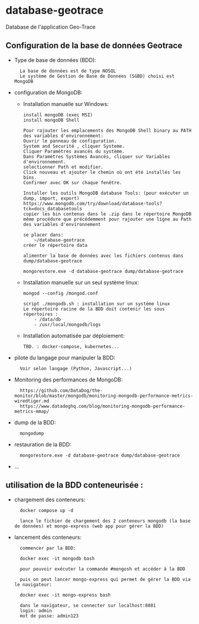 # database-geotrace
Database de l'application Geo-Trace


## Configuration de la base de données Geotrace

- Type de base de données (BDD):
  
        La base de données est de type NOSQL
        Le système de Gestion de Base de Données (SGBD) choisi est MongoDB

- configuration de MongoDB:

  - Installation manuelle sur Windows:

        install mongoDB (exec MSI)
        install mongoDB Shell 

        Pour rajouter les emplacements des MongoDB Shell binary au PATH des variables d'environnement:
        Ouvrir le panneau de configuration.
        System and Securité , cliquer Systeme.
        Cliquer Paramètres avancés du système. 
        Dans Paramètres Systèmes Avancés, cliquer sur Variables d'environnement.
        selectionner Path et modifier. 
        Click nouveau et ajouter le chemin où ont été installés les bins.
        Confirmer avec OK sur chaque fenêtre.

        Installer les outils MongoDB database Tools: (pour exécuter un dump, import, export)
        https://www.mongodb.com/try/download/database-tools?tck=docs_databasetools
        copier les bin contenus dans le .zip dans le répertoire MongoDB
        même procédure que précédemment pour rajouter une ligne au Path des variables d'environnement

        se placer dans:
            ~/database-geotrace
        créer le répertoire data

        alimenter la base de données avec les fichiers contenus dans dump/database-geotrace
        
        mongorestore.exe -d database-geotrace dump/database-geotrace

  - Installation manuelle sur un seul système linux:

        mongod --config /mongod.conf

        script ./mongodb.sh : installation sur un système linux
        Le répertoire racine de la BDD doit contenir les sous répertoires :
            - /data/db
            - /usr/local/mongodb/logs

  - Installation automatisée par déploiement:

        TBD. : docker-compose, kubernetes...

- pilote du langage pour manipuler la BDD:

        Voir selon langage (Python, Javascript...)

- Monitoring des performances de MongoDB:

        https://github.com/DataDog/the-monitor/blob/master/mongodb/monitoring-mongodb-performance-metrics-wiredtiger.md
        https://www.datadoghq.com/blog/monitoring-mongodb-performance-metrics-mmap/

- dump de la BDD: 

        mongodump 

- restauration de la BDD: 

        mongorestore.exe -d database-geotrace dump/database-geotrace
- ...
## utilisation de la BDD conteneurisée :

- chargement des conteneurs:

        docker compose up -d

        lance le fichier de chargement des 2 conteneurs mongodb (la base de données) et mongo-express (web app pour gérer la BDD)

- lancement des conteneurs:

        commencer par la BDD:
        
        docker exec -it mongodb bash

        pour pouvoir exécuter la commande #mongosh et accéder à la BDD

        puis on peut lancer mongo-express qui permet de gérer la BDD via le navigateur:

        docker exec -it mongo-express bash

        dans le navigateur, se connecter sur localhost:8081
        login: admin
        mot de passe: admin123
        